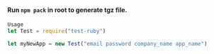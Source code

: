 
#### Run ```npm pack``` in root to generate tgz file.


```javascript
Usage
let Test = require("test-ruby")

let myNewApp = new Test("email password company_name app_name")

```
